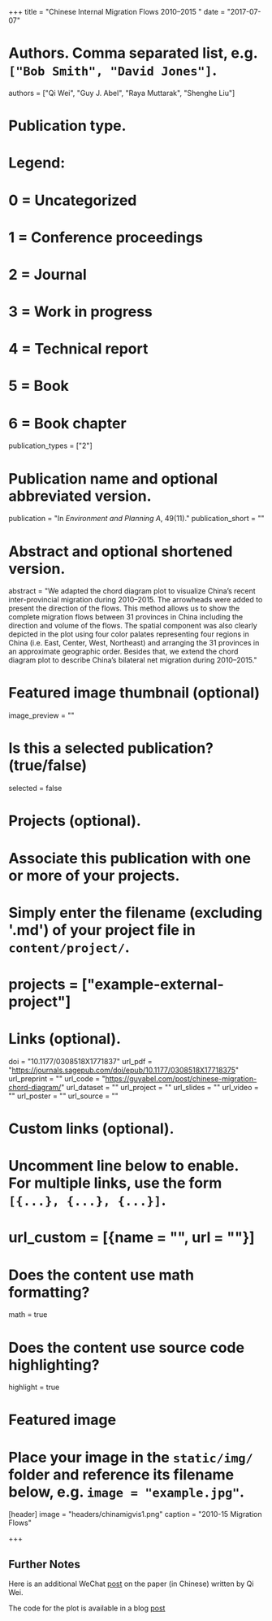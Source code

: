+++
title = "Chinese Internal Migration Flows 2010–2015 "
date = "2017-07-07"

# Authors. Comma separated list, e.g. `["Bob Smith", "David Jones"]`.
authors = ["Qi Wei", "Guy J. Abel", "Raya Muttarak", "Shenghe Liu"]

# Publication type.
# Legend:
# 0 = Uncategorized
# 1 = Conference proceedings
# 2 = Journal
# 3 = Work in progress
# 4 = Technical report
# 5 = Book
# 6 = Book chapter
publication_types = ["2"]

# Publication name and optional abbreviated version.
publication = "In *Environment and Planning A*, 49(11)."
publication_short = ""

# Abstract and optional shortened version.
abstract = "We adapted the chord diagram plot to visualize China’s recent inter-provincial migration during 2010–2015. The arrowheads were added to present the direction of the flows. This method allows us to show the complete migration flows between 31 provinces in China including the direction and volume of the flows. The spatial component was also clearly depicted in the plot using four color palates representing four regions in China (i.e. East, Center, West, Northeast) and arranging the 31 provinces in an approximate geographic order. Besides that, we extend the chord diagram plot to describe China’s bilateral net migration during 2010–2015."

# Featured image thumbnail (optional)
image_preview = ""

# Is this a selected publication? (true/false)
selected = false

# Projects (optional).
#   Associate this publication with one or more of your projects.
#   Simply enter the filename (excluding '.md') of your project file in `content/project/`.
# projects = ["example-external-project"]

# Links (optional).
doi = "10.1177/0308518X1771837"
url_pdf = "https://journals.sagepub.com/doi/epub/10.1177/0308518X17718375"
url_preprint = ""
url_code = "https://guyabel.com/post/chinese-migration-chord-diagram/"
url_dataset = ""
url_project = ""
url_slides = ""
url_video = ""
url_poster = ""
url_source = ""

# Custom links (optional).
#   Uncomment line below to enable. For multiple links, use the form `[{...}, {...}, {...}]`.
# url_custom = [{name = "", url = ""}]

# Does the content use math formatting?
math = true

# Does the content use source code highlighting?
highlight = true

# Featured image
# Place your image in the `static/img/` folder and reference its filename below, e.g. `image = "example.jpg"`.
[header]
image = "headers/chinamigvis1.png"
caption = "2010-15 Migration Flows"

+++

## Further Notes

Here is an additional WeChat [post](http://mp.weixin.qq.com/s/gmv5iiJ5L-uNyI6vlGOhQA) on the paper (in Chinese) written by Qi Wei. 

The code for the plot is available in a blog [post](https://guyabel.com/publication/china-internal-migration-2010-15/)
